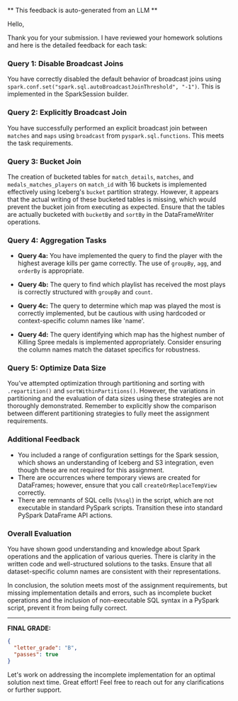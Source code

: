 ** This feedback is auto-generated from an LLM **



Hello,

Thank you for your submission. I have reviewed your homework solutions and here is the detailed feedback for each task:

### Query 1: Disable Broadcast Joins
You have correctly disabled the default behavior of broadcast joins using `spark.conf.set("spark.sql.autoBroadcastJoinThreshold", "-1")`. This is implemented in the SparkSession builder.

### Query 2: Explicitly Broadcast Join
You have successfully performed an explicit broadcast join between `matches` and `maps` using `broadcast` from `pyspark.sql.functions`. This meets the task requirements.

### Query 3: Bucket Join
The creation of bucketed tables for `match_details`, `matches`, and `medals_matches_players` on `match_id` with 16 buckets is implemented effectively using Iceberg's `bucket` partition strategy. However, it appears that the actual writing of these bucketed tables is missing, which would prevent the bucket join from executing as expected. Ensure that the tables are actually bucketed with `bucketBy` and `sortBy` in the DataFrameWriter operations.

### Query 4: Aggregation Tasks
- **Query 4a:** You have implemented the query to find the player with the highest average kills per game correctly. The use of `groupBy`, `agg`, and `orderBy` is appropriate.
  
- **Query 4b:** The query to find which playlist has received the most plays is correctly structured with `groupBy` and `count`.
  
- **Query 4c:** The query to determine which map was played the most is correctly implemented, but be cautious with using hardcoded or context-specific column names like 'name'.

- **Query 4d:** The query identifying which map has the highest number of Killing Spree medals is implemented appropriately. Consider ensuring the column names match the dataset specifics for robustness.

### Query 5: Optimize Data Size
You’ve attempted optimization through partitioning and sorting with `.repartition()` and `sortWithinPartitions()`. However, the variations in partitioning and the evaluation of data sizes using these strategies are not thoroughly demonstrated. Remember to explicitly show the comparison between different partitioning strategies to fully meet the assignment requirements.

### Additional Feedback
- You included a range of configuration settings for the Spark session, which shows an understanding of Iceberg and S3 integration, even though these are not required for this assignment.
- There are occurrences where temporary views are created for DataFrames; however, ensure that you call `createOrReplaceTempView` correctly.
- There are remnants of SQL cells (`%%sql`) in the script, which are not executable in standard PySpark scripts. Transition these into standard PySpark DataFrame API actions.

### Overall Evaluation
You have shown good understanding and knowledge about Spark operations and the application of various queries. There is clarity in the written code and well-structured solutions to the tasks. Ensure that all dataset-specific column names are consistent with their representations.

In conclusion, the solution meets most of the assignment requirements, but missing implementation details and errors, such as incomplete bucket operations and the inclusion of non-executable SQL syntax in a PySpark script, prevent it from being fully correct.

---

**FINAL GRADE:**
```json
{
  "letter_grade": "B",
  "passes": true
}
```
Let's work on addressing the incomplete implementation for an optimal solution next time. Great effort! Feel free to reach out for any clarifications or further support.